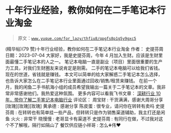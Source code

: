 # 十年行业经验，教你如何在二手笔记本行业淘金

> 原文：[`www.yuque.com/for_lazy/thfiu8/qpgfs8p1g5y9gxc5`](https://www.yuque.com/for_lazy/thfiu8/qpgfs8p1g5y9gxc5)

<ne-h2 id="c084fbb4" data-lake-id="c084fbb4"><ne-heading-ext><ne-heading-anchor></ne-heading-anchor><ne-heading-fold></ne-heading-fold></ne-heading-ext><ne-heading-content><ne-text id="u3d18f1bf">(精华帖)(79 赞)十年行业经验，教你如何在二手笔记本行业淘金</ne-text></ne-heading-content></ne-h2> <ne-p id="u7f43b2ea" data-lake-id="u7f43b2ea"><ne-text id="u49bd49b8">作者： 史提芬周</ne-text></ne-p> <ne-p id="u85113d70" data-lake-id="u85113d70"><ne-text id="uab8386f5">日期：2023-07-04</ne-text></ne-p> <ne-p id="uf6483588" data-lake-id="uf6483588"><ne-text id="u325f98fe">大家好，我是史提芬周，今年 4 月加入生财。应该是生财里面最懂二手笔记本的人之一。</ne-text></ne-p> <ne-p id="u655b1ff4" data-lake-id="u655b1ff4"><ne-text id="u964be2da">笔记本电脑一直是副业（项目）里面很重要的生产力工具，对我们生财圈友来说肯定是刚需。</ne-text></ne-p> <ne-p id="u903d64f5" data-lake-id="u903d64f5"><ne-text id="u918445b0">二手的笔记本电脑可以给我们省钱。现在的世道，省钱就是赚钱。</ne-text></ne-p> <ne-p id="u40fc2b22" data-lake-id="u40fc2b22"><ne-text id="ua0eaa9a2">本文可以简单的给大家解惑二手笔记本怎么选择，也告诉大家怎么在二手笔记本行业里面通过回收/销售/租赁来赚钱。</ne-text></ne-p> <ne-p id="u37cd33e7" data-lake-id="u37cd33e7"><ne-text id="u53abe146">在前一个月，我的闲鱼二手书航海小组的成员希望我输出一篇关于二手笔记本的文章。我非常非常感谢他们。我热爱这种氛围。</ne-text></ne-p> <ne-p id="u18714c65" data-lake-id="u18714c65"><ne-text id="u06760779">更多内容可以看我飞书文章：</ne-text></ne-p> <ne-p id="udfa4d786" data-lake-id="udfa4d786">[<ne-text id="u323848d6">深耕行业 10 年，带你了解二手笔记本电脑行业</ne-text>](https://dwca9nn9fot.feishu.cn/docx/QjB6d6eeko6HRoxVk9Sc046Dnih)</ne-p> <ne-hole id="u9dfeb182" data-lake-id="u9dfeb182"><ne-card data-card-name="hr" data-card-type="block" id="PFsPJ" data-event-boundary="card"><ne-p id="ubc194008" data-lake-id="ubc194008"><ne-text id="u587196af">评论区：</ne-text></ne-p> <ne-p id="u7350ef8d" data-lake-id="u7350ef8d"><ne-text id="u146b6a10">周宝财 : 干货满满，感谢大周哥分享[玫瑰][玫瑰][玫瑰]</ne-text> <ne-text id="ud6ab0621">黄承德 : 感谢分享</ne-text> <ne-text id="u2af0b6fb">陈皮蛋 : 很专业，请问你在转转有卖吗</ne-text> <ne-text id="u36a3baf3">史提芬周 : 在转转也有简单挂一些产品，但转转只是作为销售渠道辅助，我主打还是闲鱼</ne-text> <ne-text id="u070303ba">火火 : 非常干</ne-text> <ne-text id="u5f16f150">晓慢慢 : 老哥显卡有渠道不</ne-text> <ne-text id="u80f54661">史提芬周 : 有同行在做，不过我对这个不了解哦，隔行如隔山了</ne-text> <ne-text id="uecfad3dd">餐饮供应链小祥哥 : 怎么➕伟❤</ne-text></ne-p></ne-card></ne-hole>